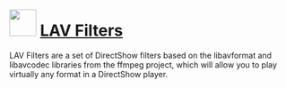 # <img src="https://cdn.jsdelivr.net/gh/Thilas/chocolatey-packages@90d6238c8db69f85cbfb32e3bcd7021c2303aba3/lavfilters/icon.png" width="48" height="48"/> [LAV Filters](https://community.chocolatey.org/packages/lavfilters)

LAV Filters are a set of DirectShow filters based on the libavformat and libavcodec libraries from the ffmpeg project, which will allow you to play virtually any format in a DirectShow player.
